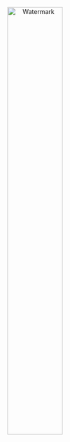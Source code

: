 <p align="center">
  <a href="https://pcoi.dev" target="_blank">
    <img src="https://github.com/Pcoi94/Pcoi94/blob/main/watermark2.png?raw=true" alt="Watermark" width="50%" height="50%"/>
  </a>
</p>
